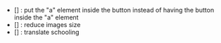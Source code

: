 - [] : put the "a" element inside the button instead of having the button inside the "a" element
- [] : reduce images size
- [] : translate schooling
